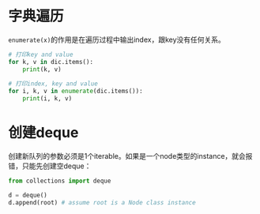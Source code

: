 # 字典遍历

`enumerate(x)`的作用是在遍历过程中输出index，跟key没有任何关系。

```python
# 打印key and value
for k, v in dic.items():
    print(k, v)
    
# 打印index, key and value
for i, k, v in enumerate(dic.items()):
    print(i, k, v)
```



# 创建deque

创建新队列的参数必须是1个iterable。如果是一个node类型的instance，就会报错，只能先创建空deque：

```python
from collections import deque

d = deque()
d.append(root) # assume root is a Node class instance
```

